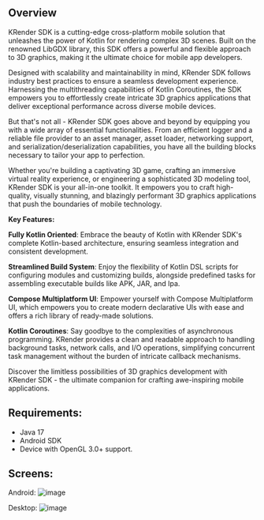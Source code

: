 ## Overview
KRender SDK is a cutting-edge cross-platform mobile solution that unleashes the power of Kotlin for rendering complex 3D scenes. Built on the renowned LibGDX library, this SDK offers a powerful and flexible approach to 3D graphics, making it the ultimate choice for mobile app developers.

Designed with scalability and maintainability in mind, KRender SDK follows industry best practices to ensure a seamless development experience. Harnessing the multithreading capabilities of Kotlin Coroutines, the SDK empowers you to effortlessly create intricate 3D graphics applications that deliver exceptional performance across diverse mobile devices.

But that's not all - KRender SDK goes above and beyond by equipping you with a wide array of essential functionalities. From an efficient logger and a reliable file provider to an asset manager, asset loader, networking support, and serialization/deserialization capabilities, you have all the building blocks necessary to tailor your app to perfection.

Whether you're building a captivating 3D game, crafting an immersive virtual reality experience, or engineering a sophisticated 3D modeling tool, KRender SDK is your all-in-one toolkit. It empowers you to craft high-quality, visually stunning, and blazingly performant 3D graphics applications that push the boundaries of mobile technology.

**Key Features:**

**Fully Kotlin Oriented**: Embrace the beauty of Kotlin with KRender SDK's complete Kotlin-based architecture, ensuring seamless integration and consistent development.

**Streamlined Build System**: Enjoy the flexibility of Kotlin DSL scripts for configuring modules and customizing builds, alongside predefined tasks for assembling executable builds like APK, JAR, and Ipa.

**Compose Multiplatform UI**: Empower yourself with Compose Multiplatform UI, which empowers you to create modern declarative UIs with ease and offers a rich library of ready-made solutions.

**Kotlin Coroutines**: Say goodbye to the complexities of asynchronous programming. KRender provides a clean and readable approach to handling background tasks, network calls, and I/O operations, simplifying concurrent task management without the burden of intricate callback mechanisms.

Discover the limitless possibilities of 3D graphics development with KRender SDK - the ultimate companion for crafting awe-inspiring mobile applications.

## Requirements:

* Java 17
* Android SDK
* Device with OpenGL 3.0+ support.

## Screens:

Android:
![image](https://github.com/Dmytro-Pashko/KRender/assets/15806575/bd73f066-ae6b-4c03-b9dd-a84ef23ca7c0)

Desktop:
![image](https://github.com/Dmytro-Pashko/KRender/assets/15806575/145ed3b2-66c6-4b67-8f00-5538272e551f)
